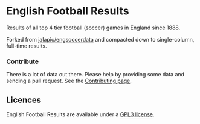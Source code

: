 
# English Football Results

Results of all top 4 tier football (soccer) games in England since 1888.

Forked from [jalapic/engsoccerdata](https://github.com/jalapic/engsoccerdata) 
and compacted down to single-column, full-time results.


### Contribute
There is a lot of data out there. Please help by providing some data and 
sending a pull request. See the [Contributing 
page](https://github.com/darmeth/english-football-results/blob/main/CONTRIBUTING.md).


## Licences
English Football Results are available under a [GPL3
license](https://github.com/darmeth/english-football-results/blob/main/LICENSE).

